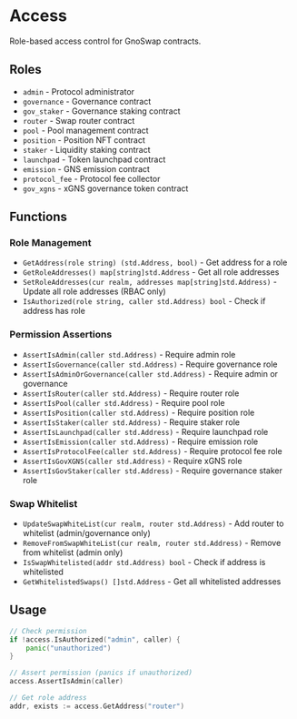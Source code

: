 # Access

Role-based access control for GnoSwap contracts.

## Roles

- `admin` - Protocol administrator
- `governance` - Governance contract
- `gov_staker` - Governance staking contract
- `router` - Swap router contract
- `pool` - Pool management contract
- `position` - Position NFT contract
- `staker` - Liquidity staking contract
- `launchpad` - Token launchpad contract
- `emission` - GNS emission contract
- `protocol_fee` - Protocol fee collector
- `gov_xgns` - xGNS governance token contract

## Functions

### Role Management

- `GetAddress(role string) (std.Address, bool)` - Get address for a role
- `GetRoleAddresses() map[string]std.Address` - Get all role addresses
- `SetRoleAddresses(cur realm, addresses map[string]std.Address)` - Update all role addresses (RBAC only)
- `IsAuthorized(role string, caller std.Address) bool` - Check if address has role

### Permission Assertions

- `AssertIsAdmin(caller std.Address)` - Require admin role
- `AssertIsGovernance(caller std.Address)` - Require governance role
- `AssertIsAdminOrGovernance(caller std.Address)` - Require admin or governance
- `AssertIsRouter(caller std.Address)` - Require router role
- `AssertIsPool(caller std.Address)` - Require pool role
- `AssertIsPosition(caller std.Address)` - Require position role
- `AssertIsStaker(caller std.Address)` - Require staker role
- `AssertIsLaunchpad(caller std.Address)` - Require launchpad role
- `AssertIsEmission(caller std.Address)` - Require emission role
- `AssertIsProtocolFee(caller std.Address)` - Require protocol fee role
- `AssertIsGovXGNS(caller std.Address)` - Require xGNS role
- `AssertIsGovStaker(caller std.Address)` - Require governance staker role

### Swap Whitelist

- `UpdateSwapWhiteList(cur realm, router std.Address)` - Add router to whitelist (admin/governance only)
- `RemoveFromSwapWhiteList(cur realm, router std.Address)` - Remove from whitelist (admin only)
- `IsSwapWhitelisted(addr std.Address) bool` - Check if address is whitelisted
- `GetWhitelistedSwaps() []std.Address` - Get all whitelisted addresses

## Usage

```go
// Check permission
if !access.IsAuthorized("admin", caller) {
    panic("unauthorized")
}

// Assert permission (panics if unauthorized)
access.AssertIsAdmin(caller)

// Get role address
addr, exists := access.GetAddress("router")
```
